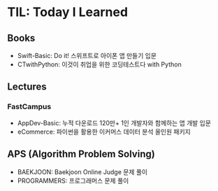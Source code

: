 # TIL: Today I Learned

## Books
- Swift-Basic: Do it! 스위프트로 아이폰 앱 만들기 입문
- CTwithPython: 이것이 취업을 위한 코딩테스트다 with Python

## Lectures
### FastCampus
- AppDev-Basic: 누적 다운로드 120만+ 1인 개발자와 함께하는 앱 개발 입문
- eCommerce: 파이썬을 활용한 이커머스 데이터 분석 올인원 패키지

## APS (Algorithm Problem Solving)
- BAEKJOON: Baekjoon Online Judge 문제 풀이
- PROGRAMMERS: 프로그래머스 문제 풀이